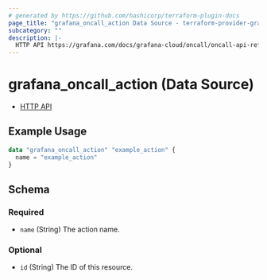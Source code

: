 ```yaml
---
# generated by https://github.com/hashicorp/terraform-plugin-docs
page_title: "grafana_oncall_action Data Source - terraform-provider-grafana"
subcategory: ""
description: |-
  HTTP API https://grafana.com/docs/grafana-cloud/oncall/oncall-api-reference/outgoing_webhooks/
---
```


# grafana_oncall_action (Data Source)

* [HTTP API](https://grafana.com/docs/grafana-cloud/oncall/oncall-api-reference/outgoing_webhooks/)

## Example Usage

```terraform
data "grafana_oncall_action" "example_action" {
  name = "example_action"
}
```

<!-- schema generated by tfplugindocs -->
## Schema

### Required

- `name` (String) The action name.

### Optional

- `id` (String) The ID of this resource.


